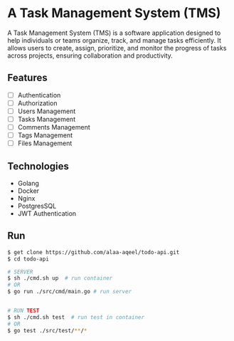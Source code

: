 # A Task Management System (TMS) 
A Task Management System (TMS) is a software application designed to help individuals or teams organize, track, and manage tasks efficiently. It allows users to create, assign, prioritize, and monitor the progress of tasks across projects, ensuring collaboration and productivity.


## Features
- [ ] Authentication 
- [ ] Authorization
- [ ] Users Management
- [ ] Tasks Management
- [ ] Comments Management
- [ ] Tags Management
- [ ] Files Management

## Technologies
- Golang
- Docker
- Nginx
- PostgresSQL 
- JWT Authentication

## Run 
```sh
$ get clone https://github.com/alaa-aqeel/todo-api.git
$ cd todo-api

# SERVER 
$ sh ./cmd.sh up  # run container 
# OR 
$ go run ./src/cmd/main.go # run server 


# RUN TEST
$ sh ./cmd.sh test  # run test in container
# OR 
$ go test ./src/test/**/*   
```

